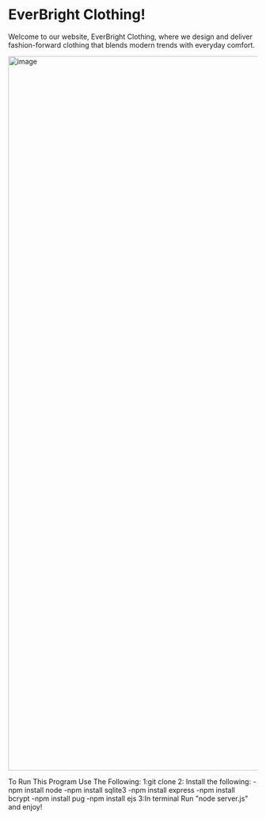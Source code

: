 <h1>EverBright Clothing!</h1>

Welcome to our website, EverBright Clothing, where we design and deliver fashion-forward clothing that blends modern trends with everyday comfort.

<img width="1440" alt="image" src="https://github.com/user-attachments/assets/443bd06a-e301-4f07-92a8-c30fcea0e867" />



To Run This Program Use The Following:
1:git clone <This-repo-url> 
2: Install the following:
-npm install node
-npm install sqlite3
-npm install express
-npm install bcrypt
-npm install pug
-npm install ejs
3:In terminal Run "node server.js" and enjoy!


